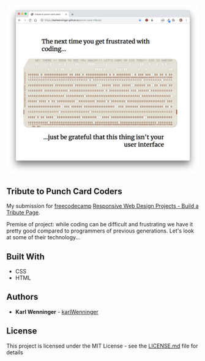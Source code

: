 [![Preview](page-preview.png)](https://karlwenninger.github.io/punch-card-tribute/)

## Tribute to Punch Card Coders

My submission for [freecodecamp](https://www.freecodecamp.org/) [Responsive Web Design Projects - Build a Tribute Page](https://learn.freecodecamp.org/responsive-web-design/responsive-web-design-projects/build-a-tribute-page). 

Premise of project: while coding can be difficult and frustrating we have it pretty good compared to programmers of previous generations. Let's look at some of their technology... 

## Built With

* CSS
* HTML

## Authors

* **Karl Wenninger** - [karlWenninger](https://github.com/karlWenninger)

## License

This project is licensed under the MIT License - see the [LICENSE.md](LICENSE.md) file for details
